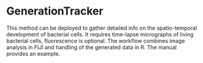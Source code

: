 # GenerationTracker
This method can be deployed to gather detailed info on the spatio-temporal development of bacterial cells. It requires time-lapse micrographs of living bacterial cells, fluorescence is optional. The workflow combines image analysis in FIJI and handling of the generated data in R. The manual provides an example.
